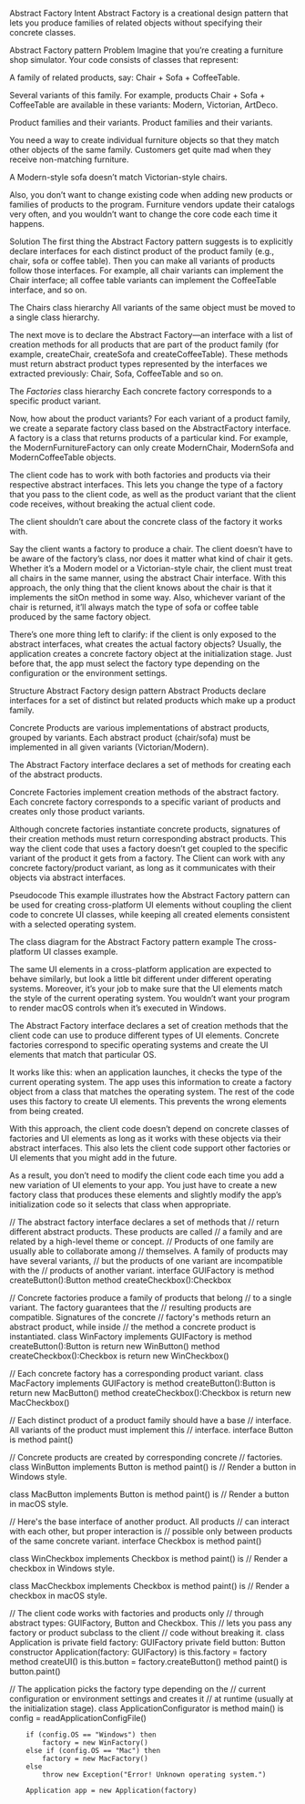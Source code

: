 Abstract Factory
 Intent
Abstract Factory is a creational design pattern that lets you produce families of related objects without specifying their concrete classes.

Abstract Factory pattern
 Problem
Imagine that you’re creating a furniture shop simulator. Your code consists of classes that represent:

A family of related products, say: Chair + Sofa + CoffeeTable.

Several variants of this family. For example, products Chair + Sofa + CoffeeTable are available in these variants: Modern, Victorian, ArtDeco.

Product families and their variants.
Product families and their variants.

You need a way to create individual furniture objects so that they match other objects of the same family. Customers get quite mad when they receive non-matching furniture.


A Modern-style sofa doesn’t match Victorian-style chairs.

Also, you don’t want to change existing code when adding new products or families of products to the program. Furniture vendors update their catalogs very often, and you wouldn’t want to change the core code each time it happens.

 Solution
The first thing the Abstract Factory pattern suggests is to explicitly declare interfaces for each distinct product of the product family (e.g., chair, sofa or coffee table). Then you can make all variants of products follow those interfaces. For example, all chair variants can implement the Chair interface; all coffee table variants can implement the CoffeeTable interface, and so on.

The Chairs class hierarchy
All variants of the same object must be moved to a single class hierarchy.

The next move is to declare the Abstract Factory—an interface with a list of creation methods for all products that are part of the product family (for example, createChair, createSofa and createCoffeeTable). These methods must return abstract product types represented by the interfaces we extracted previously: Chair, Sofa, CoffeeTable and so on.

The _Factories_ class hierarchy
Each concrete factory corresponds to a specific product variant.

Now, how about the product variants? For each variant of a product family, we create a separate factory class based on the AbstractFactory interface. A factory is a class that returns products of a particular kind. For example, the ModernFurnitureFactory can only create ModernChair, ModernSofa and ModernCoffeeTable objects.

The client code has to work with both factories and products via their respective abstract interfaces. This lets you change the type of a factory that you pass to the client code, as well as the product variant that the client code receives, without breaking the actual client code.


The client shouldn’t care about the concrete class of the factory it works with.

Say the client wants a factory to produce a chair. The client doesn’t have to be aware of the factory’s class, nor does it matter what kind of chair it gets. Whether it’s a Modern model or a Victorian-style chair, the client must treat all chairs in the same manner, using the abstract Chair interface. With this approach, the only thing that the client knows about the chair is that it implements the sitOn method in some way. Also, whichever variant of the chair is returned, it’ll always match the type of sofa or coffee table produced by the same factory object.

There’s one more thing left to clarify: if the client is only exposed to the abstract interfaces, what creates the actual factory objects? Usually, the application creates a concrete factory object at the initialization stage. Just before that, the app must select the factory type depending on the configuration or the environment settings.

 Structure
Abstract Factory design pattern
Abstract Products declare interfaces for a set of distinct but related products which make up a product family.

Concrete Products are various implementations of abstract products, grouped by variants. Each abstract product (chair/sofa) must be implemented in all given variants (Victorian/Modern).

The Abstract Factory interface declares a set of methods for creating each of the abstract products.

Concrete Factories implement creation methods of the abstract factory. Each concrete factory corresponds to a specific variant of products and creates only those product variants.

Although concrete factories instantiate concrete products, signatures of their creation methods must return corresponding abstract products. This way the client code that uses a factory doesn’t get coupled to the specific variant of the product it gets from a factory. The Client can work with any concrete factory/product variant, as long as it communicates with their objects via abstract interfaces.

 Pseudocode
This example illustrates how the Abstract Factory pattern can be used for creating cross-platform UI elements without coupling the client code to concrete UI classes, while keeping all created elements consistent with a selected operating system.

The class diagram for the Abstract Factory pattern example
The cross-platform UI classes example.

The same UI elements in a cross-platform application are expected to behave similarly, but look a little bit different under different operating systems. Moreover, it’s your job to make sure that the UI elements match the style of the current operating system. You wouldn’t want your program to render macOS controls when it’s executed in Windows.

The Abstract Factory interface declares a set of creation methods that the client code can use to produce different types of UI elements. Concrete factories correspond to specific operating systems and create the UI elements that match that particular OS.

It works like this: when an application launches, it checks the type of the current operating system. The app uses this information to create a factory object from a class that matches the operating system. The rest of the code uses this factory to create UI elements. This prevents the wrong elements from being created.

With this approach, the client code doesn’t depend on concrete classes of factories and UI elements as long as it works with these objects via their abstract interfaces. This also lets the client code support other factories or UI elements that you might add in the future.

As a result, you don’t need to modify the client code each time you add a new variation of UI elements to your app. You just have to create a new factory class that produces these elements and slightly modify the app’s initialization code so it selects that class when appropriate.

// The abstract factory interface declares a set of methods that
// return different abstract products. These products are called
// a family and are related by a high-level theme or concept.
// Products of one family are usually able to collaborate among
// themselves. A family of products may have several variants,
// but the products of one variant are incompatible with the
// products of another variant.
interface GUIFactory is
    method createButton():Button
    method createCheckbox():Checkbox


// Concrete factories produce a family of products that belong
// to a single variant. The factory guarantees that the
// resulting products are compatible. Signatures of the concrete
// factory's methods return an abstract product, while inside
// the method a concrete product is instantiated.
class WinFactory implements GUIFactory is
    method createButton():Button is
        return new WinButton()
    method createCheckbox():Checkbox is
        return new WinCheckbox()

// Each concrete factory has a corresponding product variant.
class MacFactory implements GUIFactory is
    method createButton():Button is
        return new MacButton()
    method createCheckbox():Checkbox is
        return new MacCheckbox()


// Each distinct product of a product family should have a base
// interface. All variants of the product must implement this
// interface.
interface Button is
    method paint()

// Concrete products are created by corresponding concrete
// factories.
class WinButton implements Button is
    method paint() is
        // Render a button in Windows style.

class MacButton implements Button is
    method paint() is
        // Render a button in macOS style.

// Here's the base interface of another product. All products
// can interact with each other, but proper interaction is
// possible only between products of the same concrete variant.
interface Checkbox is
    method paint()

class WinCheckbox implements Checkbox is
    method paint() is
        // Render a checkbox in Windows style.

class MacCheckbox implements Checkbox is
    method paint() is
        // Render a checkbox in macOS style.


// The client code works with factories and products only
// through abstract types: GUIFactory, Button and Checkbox. This
// lets you pass any factory or product subclass to the client
// code without breaking it.
class Application is
    private field factory: GUIFactory
    private field button: Button
    constructor Application(factory: GUIFactory) is
        this.factory = factory
    method createUI() is
        this.button = factory.createButton()
    method paint() is
        button.paint()


// The application picks the factory type depending on the
// current configuration or environment settings and creates it
// at runtime (usually at the initialization stage).
class ApplicationConfigurator is
    method main() is
        config = readApplicationConfigFile()

        if (config.OS == "Windows") then
            factory = new WinFactory()
        else if (config.OS == "Mac") then
            factory = new MacFactory()
        else
            throw new Exception("Error! Unknown operating system.")

        Application app = new Application(factory)

